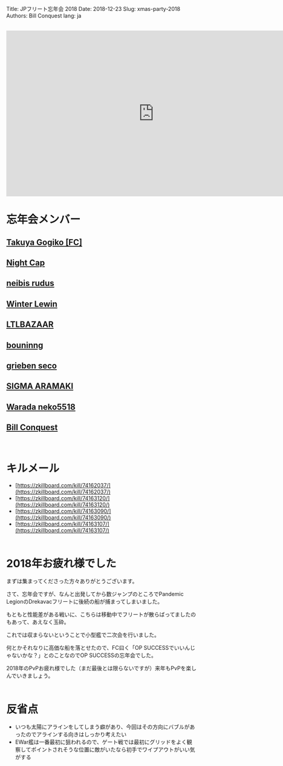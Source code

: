 Title: JPフリート忘年会 2018
Date: 2018-12-23
Slug: xmas-party-2018
Authors: Bill Conquest
lang: ja

<br />
<iframe width="780" height="438" src="https://www.youtube.com/embed/5BWvbYDhTh8" frameborder="0" allow="accelerometer; autoplay; encrypted-media; gyroscope; picture-in-picture" allowfullscreen></iframe>

# 忘年会メンバー
## [Takuya Gogiko [FC]](https://zkillboard.com/character/95235307/)
## [Night Cap](https://zkillboard.com/character/94127438/)
## [neibis rudus](https://zkillboard.com/character/93531438/)
## [Winter Lewin](https://zkillboard.com/character/95526304/)
## [LTLBAZAAR](https://zkillboard.com/character/91546798/)
## [bouninng](https://zkillboard.com/character/508340745/)
## [grieben seco](https://zkillboard.com/character/96069434/)
## [SIGMA ARAMAKI](https://zkillboard.com/character/2112087185/)
## [Warada neko5518](https://zkillboard.com/character/2113838275/)
## [Bill Conquest](https://zkillboard.com/character/2113999933/)
<br />

# キルメール
- [https://zkillboard.com/kill/74162037/](https://zkillboard.com/kill/74162037/)
- [https://zkillboard.com/kill/74163120/](https://zkillboard.com/kill/74163120/)
- [https://zkillboard.com/kill/74163090/](https://zkillboard.com/kill/74163090/)
- [https://zkillboard.com/kill/74163107/](https://zkillboard.com/kill/74163107/)
<br /><br />

# 2018年お疲れ様でした
まずは集まってくださった方々ありがとうございます。

さて、忘年会ですが、なんと出発してから数ジャンプのところでPandemic LegionのDrekavacフリートに後続の船が捕まってしまいました。

もともと性能差がある戦いに、こちらは移動中でフリートが散らばってましたのもあって、あえなく玉砕。

これでは収まらないということで小型艦で二次会を行いました。

何とかそれなりに高価な船を落とせたので、FC曰く「OP SUCCESSでいいんじゃないかな？」とのことなのでOP SUCCESSの忘年会でした。

2018年のPvPお疲れ様でした（まだ最後とは限らないですが）来年もPvPを楽しんでいきましょう。
<br /><br />

# 反省点
- いつも太陽にアラインをしてしまう癖があり、今回はその方向にバブルがあったのでアラインする向きはしっかり考えたい
- EWar艦は一番最初に狙われるので、ゲート戦では最初にグリッドをよく観察してポイントされそうな位置に敵がいたなら初手でワイプアウトがいい気がする
